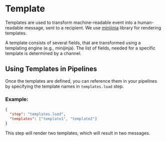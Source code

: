 # Template

Templates are used to transform machine-readable event into a human-readable message, sent to a recipient.
We use [minijinja](https://github.com/mitsuhiko/minijinja) library for rendering templates.

A template consists of several fields, that are transformed using a templating engine (e.g., minijinja).
The list of fields, needed for a specific template is determined by a channel.

## Using Templates in Pipelines
Once the templates are defined, you can reference them in your pipelines by specifying the template names in `templates.load` step.

### Example:

```json
{
  "step": "templates.load",
  "templates": ["template1", "template2"]
}
```

This step will render two templates, which will result in two messages.
